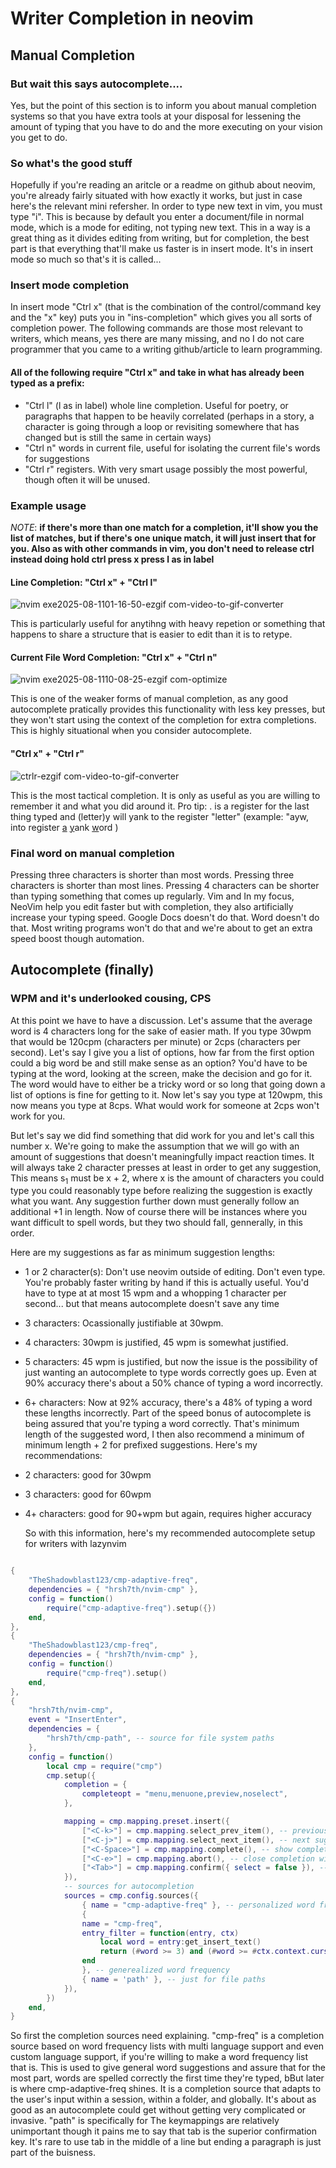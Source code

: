 # Writer Completion in neovim

## Manual Completion

### But wait this says autocomplete....

Yes, but the point of this section is to inform you about manual completion systems so that you have extra tools at your disposal for lessening the amount of typing that you have to do and the more executing on your vision you get to do.
### So what's the good stuff

Hopefully if you're reading an aritcle or a readme on github about neovim, you're already fairly situated with how exactly it works, but just in case here's the relevant mini refersher.
In order to type new text in vim, you must type "i". This is because by default you enter a document/file in normal mode, which is a mode for editing, not typing new text. This in a way is a great thing as it divides editing from writing, but for completion, the best part is that everything that'll make us faster is in insert mode. It's in insert mode so much so that's it is called...

### Insert mode completion

In insert mode "Ctrl x" (that is the combination of the control/command key and the "x" key) puts you in "ins-completion" which gives you all sorts of completion power. The following commands are those most relevant to writers, which means, yes there are many missing, and no I do not care programmer that you came to a writing github/article to learn programming.

#### All of the following require "Ctrl x" and take in what has already been typed as a prefix:

- "Ctrl l" (l as in label) whole line completion. Useful for poetry, or paragraphs that happen to be heavily correlated (perhaps in a story, a character is going through a loop or revisiting somewhere that has changed but is still the same in certain ways)
- "Ctrl n" words in current file, useful for isolating the current file's words for suggestions
- "Ctrl r" registers. With very smart usage possibly the most powerful, though often it will be unused.

### Example usage

*NOTE*: **if there's more than one match for a completion, it'll show you the list of matches, but if there's one unique match, it will just insert that for you. Also as with other commands in vim, you don't need to release ctrl instead doing hold ctrl press x press l as in label**

#### Line Completion: "Ctrl x" + "Ctrl l"

![nvim exe2025-08-1101-16-50-ezgif com-video-to-gif-converter](https://github.com/user-attachments/assets/f7fa0a87-f196-464e-b6a9-2f4e9d593d6a)

This is particularly useful for anytihng with heavy repetion or something that happens to share a structure that is easier to edit than it is to retype.

#### Current File Word Completion: "Ctrl x" + "Ctrl n"

![nvim exe2025-08-1110-08-25-ezgif com-optimize](https://github.com/user-attachments/assets/92aee872-0db8-46f5-898a-4b758f5d9b7a)

This is one of the weaker forms of manual completion, as any good autocomplete pratically provides this functionality with less key presses, but they won't start using the context of the completion for extra completions. This is highly situational when you consider autocomplete.

#### "Ctrl x" + "Ctrl r"

![ctrlr-ezgif com-video-to-gif-converter](https://github.com/user-attachments/assets/93673f46-efa8-4a5f-a214-3f23969f51c8)

This is the most tactical completion. It is only as useful as you are willing to remember it and what you did around it. Pro tip: . is a register for the last thing typed and (letter)y will yank to the register "letter" (example: "ayw, into register <ins>a</ins> <ins>y</ins>ank <ins>w</ins>ord )

### Final word on manual completion

Pressing three characters is shorter than most words. Pressing three characters is shorter than most lines. Pressing 4 characters can be shorter than typing something that comes up regularly. Vim and In my focus, NeoVim help you edit faster but with completion, they also artificially increase your typing speed. Google Docs doesn't do that. Word doesn't do that. Most writing programs won't do that and we're about to get an extra speed boost though automation.

## Autocomplete (finally)

### WPM and it's underlooked cousing, CPS

At this point we have to have a discussion. Let's assume that the average word is 4 characters long for the sake of easier math. If you type 30wpm that would be 120cpm (characters per minute) or 2cps (characters per second). Let's say I give you a list of options, how far from the first option could a big word be and still make sense as an option? You'd have to be typing at the word, looking at the screen, make the decision and go for it. The word would have to either be a tricky word or so long that going down a list of options is fine for getting to it. Now let's say you type at 120wpm, this now means you type at 8cps. What would work for someone at 2cps won't work for you. 

But let's say we did find something that did work for you and let's call this number x. We're going to make the assumption that we will go with an amount of suggestions that doesn't meaningfully impact reaction times. It will always take 2 character presses at least in order to get any suggestion, This means s<sub>1</sub> must be x + 2, where x is the amount of characters you could type you could reasonably type before realizing the suggestion is exactly what you want. Any suggestion further down must generally follow an additional +1 in length. Now of course there will be instances where you want difficult to spell words, but they two should fall, gennerally, in this order.

Here are my suggestions as far as minimum suggestion lengths:
- 1 or 2 character(s): Don't use neovim outside of editing. Don't even type. You're probably faster writing by hand if this is actually useful. You'd have to type at at most 15 wpm and a whopping 1 character per second... but that means autocomplete doesn't save any time
- 3 characters: Ocassionally justifiable at 30wpm.
- 4 characters: 30wpm is justified, 45 wpm is somewhat justified.
- 5 characters: 45 wpm is justified, but now the issue is the possibility of just wanting an autocomplete to type words correctly goes up. Even at 90% accuracy there's about a 50% chance of typing a word incorrectly.
- 6+ characters: Now at 92% accuracy, there's a 48% of typing a word these lengths incorrectly. Part of the speed bonus of autocomplete is being assured that you're typing a word correctly.
That's minimum length of the suggested word, I then also recommend a minimum of minimum length + 2 for prefixed suggestions. Here's my recommendations:
- 2 characters: good for 30wpm
- 3 characters: good for 60wpm
- 4+ characters: good for 90+wpm but again, requires higher accuracy

  So with this information, here's my recommended autocomplete setup for writers with lazynvim
``` lua

{
	"TheShadowblast123/cmp-adaptive-freq",
	dependencies = { "hrsh7th/nvim-cmp" },
	config = function()
		require("cmp-adaptive-freq").setup({})
	end,
},
{
	"TheShadowblast123/cmp-freq",
	dependencies = { "hrsh7th/nvim-cmp" },
	config = function()
		require("cmp-freq").setup()
	end,
},
{
	"hrsh7th/nvim-cmp",
	event = "InsertEnter",
	dependencies = {
		"hrsh7th/cmp-path", -- source for file system paths
	},
	config = function()
		local cmp = require("cmp")
		cmp.setup({
			completion = {
				completeopt = "menu,menuone,preview,noselect",
			},

			mapping = cmp.mapping.preset.insert({
				["<C-k>"] = cmp.mapping.select_prev_item(), -- previous suggestion
				["<C-j>"] = cmp.mapping.select_next_item(), -- next suggestion
				["<C-Space>"] = cmp.mapping.complete(), -- show completion suggestions,
				["<C-e>"] = cmp.mapping.abort(), -- close completion window
				["<Tab>"] = cmp.mapping.confirm({ select = false }), -- confirm with tab
			}),
			-- sources for autocompletion
			sources = cmp.config.sources({
				{ name = "cmp-adaptive-freq" }, -- personalized word frequency
				{
				name = "cmp-freq",
				entry_filter = function(entry, ctx)
					local word = entry:get_insert_text()
					return (#word >= 3) and (#word >= #ctx.context.cursor_before_line + 2)
				end
				}, -- generealized word frequency
				{ name = 'path' }, -- just for file paths
			}),
		})
	end,
}
```
So first the completion sources need explaining. "cmp-freq" is a completion source based on word frequency lists with multi language support and even custom language support, if you're willing to make a word frequency list that is. This is used to give general word suggestions and assure that for the most part, words are spelled correctly the first time they're typed, bBut later is where cmp-adaptive-freq shines. It is a completion source that adapts to the user's input within a session, within a folder, and globally. It's about as good as an autocomplete could get without getting very complicated or invasive. "path" is specifically for 
The keymappings are relatively unimportant though it pains me to say that tab is the superior confirmation key. It's rare to use tab in the middle of a line but ending a paragraph is just part of the buisness.
